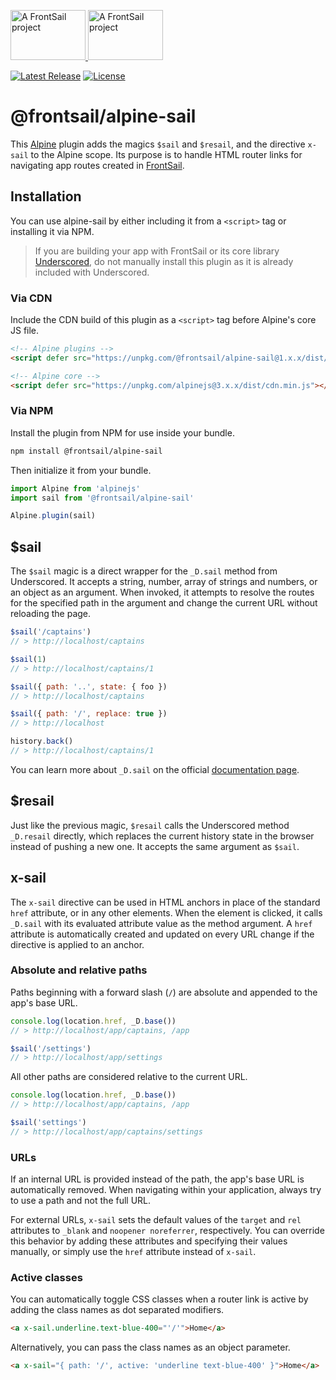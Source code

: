 <p>
  <a href="https://www.frontsail.com/#gh-light-mode-only" target="_blank">
    <img src="https://brand.frontsail.com/logo-github-dark.svg" alt="A FrontSail project" width="120" height="80">
  </a>
  <a href="https://www.frontsail.com/#gh-dark-mode-only" target="_blank">
    <img src="https://brand.frontsail.com/logo-github-light.svg" alt="A FrontSail project" width="120" height="80">
  </a>
</p>

<p>
  <a href="https://github.com/frontsail/alpine-sail/releases"><img src="https://img.shields.io/github/v/release/frontsail/alpine-sail?display_name=tag&style=flat-square" alt="Latest Release"></a>
  <a href="https://github.com/frontsail/alpine-sail/blob/main/LICENSE"><img src="https://img.shields.io/github/license/frontsail/alpine-sail.svg?style=flat-square" alt="License"></a>
</p>

# @frontsail/alpine-sail

This [Alpine](https://github.com/alpinejs/alpine) plugin adds the magics `$sail` and `$resail`, and the directive `x-sail` to the Alpine scope. Its purpose is to handle HTML router links for navigating app routes created in [FrontSail](https://www.frontsail.com).

## Installation

You can use alpine-sail by either including it from a `<script>` tag or installing it via NPM.

> If you are building your app with FrontSail or its core library [Underscored](https://github.com/frontsail/underscored), do not manually install this plugin as it is already included with Underscored.

### Via CDN

Include the CDN build of this plugin as a `<script>` tag before Alpine's core JS file.

```html
<!-- Alpine plugins -->
<script defer src="https://unpkg.com/@frontsail/alpine-sail@1.x.x/dist/alpine-sail.min.js"></script>

<!-- Alpine core -->
<script defer src="https://unpkg.com/alpinejs@3.x.x/dist/cdn.min.js"></script>
```

### Via NPM

Install the plugin from NPM for use inside your bundle.

```bash
npm install @frontsail/alpine-sail
```

Then initialize it from your bundle.

```js
import Alpine from 'alpinejs'
import sail from '@frontsail/alpine-sail'

Alpine.plugin(sail)
```

## $sail

The `$sail` magic is a direct wrapper for the `_D.sail` method from Underscored. It accepts a string, number, array of strings and numbers, or an object as an argument. When invoked, it attempts to resolve the routes for the specified path in the argument and change the current URL without reloading the page.

```js
$sail('/captains')
// > http://localhost/captains

$sail(1)
// > http://localhost/captains/1

$sail({ path: '..', state: { foo })
// > http://localhost/captains

$sail({ path: '/', replace: true })
// > http://localhost

history.back()
// > http://localhost/captains/1
```

You can learn more about `_D.sail` on the official [documentation page](https://www.frontsail.com/docs/routing#sail).

## $resail

Just like the previous magic, `$resail` calls the Underscored method `_D.resail` directly, which replaces the current history state in the browser instead of pushing a new one. It accepts the same argument as `$sail`.

## x-sail

The `x-sail` directive can be used in HTML anchors in place of the standard `href` attribute, or in any other elements. When the element is clicked, it calls `_D.sail` with its evaluated attribute value as the method argument. A `href` attribute is automatically created and updated on every URL change if the directive is applied to an anchor.

### Absolute and relative paths

Paths beginning with a forward slash (`/`) are absolute and appended to the app's base URL.

```js
console.log(location.href, _D.base())
// > http://localhost/app/captains, /app

$sail('/settings')
// > http://localhost/app/settings
```

All other paths are considered relative to the current URL.

```js
console.log(location.href, _D.base())
// > http://localhost/app/captains, /app

$sail('settings')
// > http://localhost/app/captains/settings
```

### URLs

If an internal URL is provided instead of the path, the app's base URL is automatically removed. When navigating within your application, always try to use a path and not the full URL.

For external URLs, `x-sail` sets the default values of the `target` and `rel` attributes to `_blank` and `noopener noreferrer`, respectively. You can override this behavior by adding these attributes and specifying their values manually, or simply use the `href` attribute instead of `x-sail`.

### Active classes

You can automatically toggle CSS classes when a router link is active by adding the class names as dot separated modifiers.

```html
<a x-sail.underline.text-blue-400="'/'">Home</a>
```

Alternatively, you can pass the class names as an object parameter.

```html
<a x-sail="{ path: '/', active: 'underline text-blue-400' }">Home</a>
```
